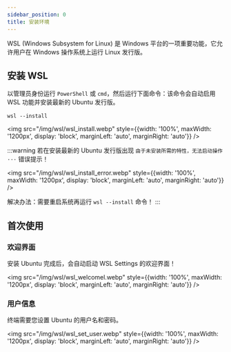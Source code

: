 ```yaml
---
sidebar_position: 0
title: 安装环境
---
```


WSL (Windows Subsystem for Linux) 是 Windows 平台的一项重要功能，它允许用户在 Windows 操作系统上运行 Linux 发行版。

## 安装 WSL

以管理员身份运行 `PowerShell` 或 `cmd`，然后运行下面命令：该命令会自动启用 WSL 功能并安装最新的 Ubuntu 发行版。

```
wsl --install
```

<img 
  src="/img/wsl/wsl_install.webp" 
  style={{width: '100%', maxWidth: '1200px', display: 'block', marginLeft: 'auto', marginRight: 'auto'}} 
/>  

:::warning
若在安装最新的 Ubuntu 发行版出现 `由于未安装所需的特性，无法启动操作···` 错误提示！

<img 
  src="/img/wsl/wsl_install_error.webp" 
  style={{width: '100%', maxWidth: '1200px', display: 'block', marginLeft: 'auto', marginRight: 'auto'}} 
/>

解决办法：需要重启系统再运行 `wsl --install` 命令！
:::

## 首次使用

### 欢迎界面

安装 Ubuntu 完成后，会自动启动 WSL Settings 的欢迎界面！

<img 
  src="/img/wsl/wsl_welcomel.webp" 
  style={{width: '100%', maxWidth: '1200px', display: 'block', marginLeft: 'auto', marginRight: 'auto'}} 
/>

### 用户信息

终端需要您设置 Ubuntu 的用户名和密码。

<img 
  src="/img/wsl/wsl_set_user.webp" 
  style={{width: '100%', maxWidth: '1200px', display: 'block', marginLeft: 'auto', marginRight: 'auto'}} 
/>